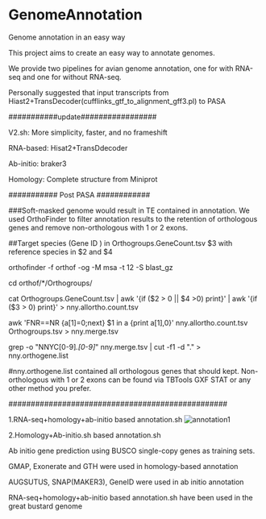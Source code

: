 # GenomeAnnotation
Genome annotation in an easy way


This project aims to create an easy way to annotate genomes.

We provide two pipelines for avian genome annotation, one for with RNA-seq and one for without RNA-seq.


Personally suggested that input transcripts from Hiast2+TransDecoder(cufflinks_gtf_to_alignment_gff3.pl) to PASA

###########update#################

V2.sh: More simplicity, faster, and no frameshift 

RNA-based: Hisat2+TransDdecoder

Ab-initio: braker3

Homology: Complete structure from Miniprot 

########### Post PASA ############

###Soft-masked genome would result in TE contained in annotation. We used OrthoFinder to filter annotation results to the retention of orthologous genes and remove non-orthologous with 1 or 2 exons.

##Target species (Gene ID ) in Orthogroups.GeneCount.tsv $3 with reference species in $2 and $4

orthofinder -f orthof -og -M msa -t 12 -S blast_gz

cd orthof/*/Orthogroups/

cat Orthogroups.GeneCount.tsv | awk '{if ($2 > 0 || $4 >0) print}' | awk '{if ($3 > 0) print}' > nny.allortho.count.tsv

awk 'FNR==NR {a[$1]=$0;next} $1 in a {print a[$1],$0}'  nny.allortho.count.tsv Orthogroups.tsv > nny.merge.tsv

grep -o "NNYC[0-9]*\.[0-9]*" nny.merge.tsv | cut -f1 -d "." > nny.orthogene.list

#nny.orthogene.list contained all orthologous genes that should kept. Non-orthologous with 1 or 2 exons can be found via TBTools GXF STAT or any other method you prefer.



#################################################

1.RNA-seq+homology+ab-initio based annotation.sh
![annotation1](https://user-images.githubusercontent.com/57522086/180604868-19489cc6-d8c4-4b64-a885-8e0fca3e33b9.png)


2.Homology+Ab-initio.sh based annotation.sh

Ab initio gene prediction using BUSCO single-copy genes as training sets. 

GMAP, Exonerate and GTH were used in homology-based annotation

AUGSUTUS, SNAP(MAKER3), GeneID were used in ab initio annotation


RNA-seq+homology+ab-initio based annotation.sh have been used in the great bustard genome



